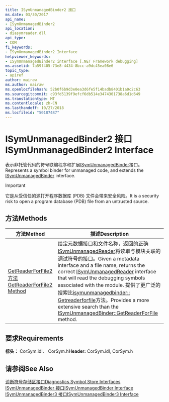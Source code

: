 ```yaml
---
title: ISymUnmanagedBinder2 接口
ms.date: 03/30/2017
api_name:
- ISymUnmanagedBinder2
api_location:
- diasymreader.dll
api_type:
- COM
f1_keywords:
- ISymUnmanagedBinder2 Interface
helpviewer_keywords:
- ISymUnmanagedBinder2 interface [.NET Framework debugging]
ms.assetid: 7a59f405-73e8-4434-8bcc-a9dc45ea08e6
topic_type:
- apiref
author: mairaw
ms.author: mairaw
ms.openlocfilehash: 52b0f6b9d3e0ea3d6fe5f14badb8401b1a0c2c63
ms.sourcegitcommit: c93fd5139f9efcf6db514e3474301738a6d1d649
ms.translationtype: MT
ms.contentlocale: zh-CN
ms.lasthandoff: 10/27/2018
ms.locfileid: "50187487"
---
```

# <a name="isymunmanagedbinder2-interface"></a><span data-ttu-id="153f8-102">ISymUnmanagedBinder2 接口</span><span class="sxs-lookup"><span data-stu-id="153f8-102">ISymUnmanagedBinder2 Interface</span></span>
<span data-ttu-id="153f8-103">表示非托管代码的符号联编程序和扩展[ISymUnmanagedBinder](../../../../docs/framework/unmanaged-api/diagnostics/isymunmanagedbinder-interface.md)接口。</span><span class="sxs-lookup"><span data-stu-id="153f8-103">Represents a symbol binder for unmanaged code, and extends the [ISymUnmanagedBinder](../../../../docs/framework/unmanaged-api/diagnostics/isymunmanagedbinder-interface.md) interface.</span></span>  
  
> [!IMPORTANT]
>  <span data-ttu-id="153f8-104">它是从受信任的源打开程序数据库 (PDB) 文件会带来安全风险。</span><span class="sxs-lookup"><span data-stu-id="153f8-104">It is a security risk to open a program database (PDB) file from an untrusted source.</span></span>  
  
## <a name="methods"></a><span data-ttu-id="153f8-105">方法</span><span class="sxs-lookup"><span data-stu-id="153f8-105">Methods</span></span>  
  
|<span data-ttu-id="153f8-106">方法</span><span class="sxs-lookup"><span data-stu-id="153f8-106">Method</span></span>|<span data-ttu-id="153f8-107">描述</span><span class="sxs-lookup"><span data-stu-id="153f8-107">Description</span></span>|  
|------------|-----------------|  
|[<span data-ttu-id="153f8-108">GetReaderForFile2 方法</span><span class="sxs-lookup"><span data-stu-id="153f8-108">GetReaderForFile2 Method</span></span>](../../../../docs/framework/unmanaged-api/diagnostics/isymunmanagedbinder2-getreaderforfile2-method.md)|<span data-ttu-id="153f8-109">给定元数据接口和文件名称，返回的正确[ISymUnmanagedReader](isymunmanagedreader-interface.md)将读取与模块关联的调试符号的接口。</span><span class="sxs-lookup"><span data-stu-id="153f8-109">Given a metadata interface and a file name, returns the correct [ISymUnmanagedReader](isymunmanagedreader-interface.md) interface that will read the debugging symbols associated with the module.</span></span> <span data-ttu-id="153f8-110">提供了更广泛的搜索比[isymunmanagedbinder:: Getreaderforfile](../../../../docs/framework/unmanaged-api/diagnostics/isymunmanagedbinder-getreaderforfile-method.md)方法。</span><span class="sxs-lookup"><span data-stu-id="153f8-110">Provides a more extensive search than the [ISymUnmanagedBinder::GetReaderForFile](../../../../docs/framework/unmanaged-api/diagnostics/isymunmanagedbinder-getreaderforfile-method.md) method.</span></span>|  
  
## <a name="requirements"></a><span data-ttu-id="153f8-111">要求</span><span class="sxs-lookup"><span data-stu-id="153f8-111">Requirements</span></span>  
 <span data-ttu-id="153f8-112">**标头：** CorSym.idl、 CorSym.h</span><span class="sxs-lookup"><span data-stu-id="153f8-112">**Header:** CorSym.idl, CorSym.h</span></span>  
  
## <a name="see-also"></a><span data-ttu-id="153f8-113">请参阅</span><span class="sxs-lookup"><span data-stu-id="153f8-113">See Also</span></span>  
 [<span data-ttu-id="153f8-114">诊断符号存储区接口</span><span class="sxs-lookup"><span data-stu-id="153f8-114">Diagnostics Symbol Store Interfaces</span></span>](../../../../docs/framework/unmanaged-api/diagnostics/diagnostics-symbol-store-interfaces.md)  
 [<span data-ttu-id="153f8-115">ISymUnmanagedBinder 接口</span><span class="sxs-lookup"><span data-stu-id="153f8-115">ISymUnmanagedBinder Interface</span></span>](../../../../docs/framework/unmanaged-api/diagnostics/isymunmanagedbinder-interface.md)  
 [<span data-ttu-id="153f8-116">ISymUnmanagedBinder3 接口</span><span class="sxs-lookup"><span data-stu-id="153f8-116">ISymUnmanagedBinder3 Interface</span></span>](../../../../docs/framework/unmanaged-api/diagnostics/isymunmanagedbinder3-interface.md)
